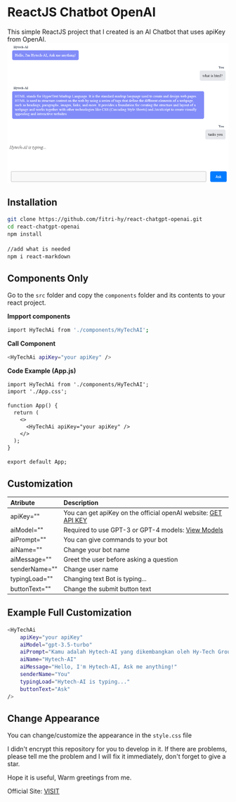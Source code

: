 # ReactJS Chatbot OpenAI

This simple ReactJS project that I created is an AI Chatbot that uses apiKey from OpenAI.
<img src="./Screenshot.png"/>
## Installation
```sh
git clone https://github.com/fitri-hy/react-chatgpt-openai.git
cd react-chatgpt-openai
npm install

//add what is needed
npm i react-markdown
```

## Components Only

Go to the `src` folder and copy the `components` folder and its contents to your react project.

**Impport components**

```sh
import HyTechAi from './components/HyTechAI';
```
**Call Component**

```sh
<HyTechAi apiKey="your apiKey" />
```
**Code Example (App.js)**
```
import HyTechAi from './components/HyTechAI';
import './App.css';

function App() {
  return (
    <>
      <HyTechAi apiKey="your apiKey" />
    </>
  );
}

export default App;
```
## Customization

| Atribute | Description |
|:---------|:-----------|
|apiKey=""|You can get apiKey on the official openAI website: <a href="https://openai.com/">GET API KEY</a>|
|aiModel=""|Required to use GPT-3 or GPT-4 models: <a href="https://platform.openai.com/docs/models/overview">View Models</a>|
|aiPrompt=""|You can give commands to your bot|
|aiName=""|Change your bot name|
|aiMessage=""|Greet the user before asking a question|
|senderName=""|Change user name|
|typingLoad=""|Changing text Bot is typing...|
|buttonText=""|Change the submit button text|

## Example Full Customization

```sh
<HyTechAi 
    apiKey="your apiKey"
    aiModel="gpt-3.5-turbo"
    aiPrompt="Kamu adalah Hytech-AI yang dikembangkan oleh Hy-Tech Group"
    aiName="Hytech-AI"
    aiMessage="Hello, I'm Hytech-AI, Ask me anything!"
    senderName="You"
    typingLoad="Hytech-AI is typing..."
    buttonText="Ask"
/>
```
## Change Appearance
You can change/customize the appearance in the `style.css` file


I didn't encrypt this repository for you to develop in it. If there are problems, please tell me the problem and I will fix it immediately, don't forget to give a star.

Hope it is useful,
Warm greetings from me.

Official Site: <a href="https://hy-tech.my.id/">VISIT</a>

